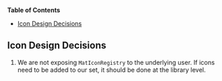 <!-- START doctoc generated TOC please keep comment here to allow auto update -->
<!-- DON'T EDIT THIS SECTION, INSTEAD RE-RUN doctoc TO UPDATE -->
**Table of Contents**

- [Icon Design Decisions](#icon-design-decisions)

<!-- END doctoc generated TOC please keep comment here to allow auto update -->

## Icon Design Decisions

1. We are not exposing `MatIconRegistry` to the underlying user. If icons need to be added to our
   set, it should be done at the library level.

